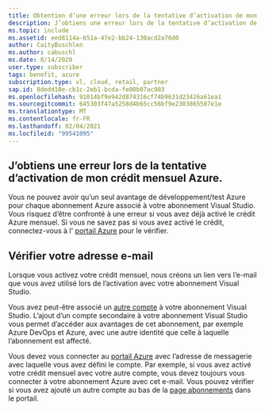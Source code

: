 ```yaml
---
title: Obtention d’une erreur lors de la tentative d’activation de mon crédit mensuel Azure
description: J’obtiens une erreur lors de la tentative d’activation de mon crédit mensuel Azure inclus avec mon abonnement Visual Studio.
ms.topic: include
ms.assetid: eed8114a-651a-47e2-bb24-130acd2a76d0
author: CaityBuschlen
ms.author: cabuschl
ms.date: 8/14/2020
user.type: subscriber
tags: benefit, azure
subscription.type: vl, cloud, retail, partner
sap.id: 8dedd10e-cb1c-2eb1-bcda-fe00b07ac903
ms.openlocfilehash: 91014bf9e942d874316cf74b9631d23426a61ea1
ms.sourcegitcommit: 645303f47a5258d4b65cc56bf9e2303865587e1e
ms.translationtype: MT
ms.contentlocale: fr-FR
ms.lasthandoff: 02/04/2021
ms.locfileid: "99541095"
---
```

## <a name="im-getting-an-error-while-trying-to-activate-my-azure-monthly-credit"></a>J’obtiens une erreur lors de la tentative d’activation de mon crédit mensuel Azure.

Vous ne pouvez avoir qu’un seul avantage de développement/test Azure pour chaque abonnement Azure associé à votre abonnement Visual Studio. Vous risquez d’être confronté à une erreur si vous avez déjà activé le crédit Azure mensuel. Si vous ne savez pas si vous avez activé le crédit, connectez-vous à l' [portail Azure](https://portal.azure.com/) pour le vérifier. 

## <a name="verify-your-email"></a>Vérifier votre adresse e-mail 

Lorsque vous activez votre crédit mensuel, nous créons un lien vers l’e-mail que vous avez utilisé lors de l’activation avec votre abonnement Visual Studio.  

Vous avez peut-être associé un [autre compte](https://docs.microsoft.com/visualstudio/subscriptions/vs-alternate-identity) à votre abonnement Visual Studio. L’ajout d’un compte secondaire à votre abonnement Visual Studio vous permet d’accéder aux avantages de cet abonnement, par exemple Azure DevOps et Azure, avec une autre identité que celle à laquelle l’abonnement est affecté.  

Vous devez vous connecter au [portail Azure](https://portal.azure.com/) avec l’adresse de messagerie avec laquelle vous avez défini le compte. Par exemple, si vous avez activé votre crédit mensuel avec votre autre compte, vous devez toujours vous connecter à votre abonnement Azure avec cet e-mail. Vous pouvez vérifier si vous avez ajouté un autre compte au bas de la [page abonnements](https://my.visualstudio.com/subscriptions) dans le portail.